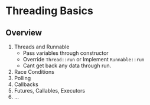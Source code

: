 # Threading Basics

## Overview
1. Threads and Runnable
    - Pass variables through constructor
    - Override `Thread::run` or Implement `Runnable::run`
    - Cant get back any data through run.
2. Race Conditions
3. Polling
4. Callbacks
5. Futures, Callables, Executors
6. ...